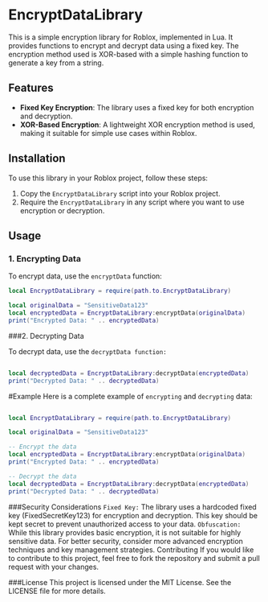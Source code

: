# EncryptDataLibrary

This is a simple encryption library for Roblox, implemented in Lua. It provides functions to encrypt and decrypt data using a fixed key. The encryption method used is XOR-based with a simple hashing function to generate a key from a string.

## Features

- **Fixed Key Encryption**: The library uses a fixed key for both encryption and decryption.
- **XOR-Based Encryption**: A lightweight XOR encryption method is used, making it suitable for simple use cases within Roblox.

## Installation

To use this library in your Roblox project, follow these steps:

1. Copy the `EncryptDataLibrary` script into your Roblox project.
2. Require the `EncryptDataLibrary` in any script where you want to use encryption or decryption.

## Usage

### 1. Encrypting Data

To encrypt data, use the `encryptData` function:

```lua
local EncryptDataLibrary = require(path.to.EncryptDataLibrary)

local originalData = "SensitiveData123"
local encryptedData = EncryptDataLibrary:encryptData(originalData)
print("Encrypted Data: " .. encryptedData) 
```

###2. Decrypting Data

To decrypt data, use the `decryptData function:`

```lua

local decryptedData = EncryptDataLibrary:decryptData(encryptedData)
print("Decrypted Data: " .. decryptedData)
```
#Example
Here is a complete example of `encrypting` and `decrypting` data:

```lua

local EncryptDataLibrary = require(path.to.EncryptDataLibrary)

local originalData = "SensitiveData123"

-- Encrypt the data
local encryptedData = EncryptDataLibrary:encryptData(originalData)
print("Encrypted Data: " .. encryptedData)

-- Decrypt the data
local decryptedData = EncryptDataLibrary:decryptData(encryptedData)
print("Decrypted Data: " .. decryptedData)
```

###Security Considerations
`Fixed Key:` The library uses a hardcoded fixed key (FixedSecretKey123) for encryption and decryption. This key should be kept secret to prevent unauthorized access to your data.
`Obfuscation:` While this library provides basic encryption, it is not suitable for highly sensitive data. For better security, consider more advanced encryption techniques and key management strategies.
Contributing
If you would like to contribute to this project, feel free to fork the repository and submit a pull request with your changes.

###License
This project is licensed under the MIT License. See the LICENSE file for more details.
